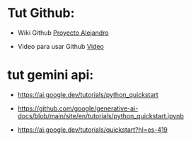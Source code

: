 # Tut Github:

- Wiki Github [Proyecto Alejandro](https://github.com/alecacerestel/ProyectoPdi)

- Video para usar Github [Video](https://www.youtube.com/watch?v=Z6VM-Gp3OGw&list=PL-gX0xg7VLB-1O02yLPCBsPUZyV_c9Owg&ab_channel=Developeando)

# tut gemini api:
- https://ai.google.dev/tutorials/python_quickstart

- https://github.com/google/generative-ai-docs/blob/main/site/en/tutorials/python_quickstart.ipynb

- https://ai.google.dev/tutorials/quickstart?hl=es-419
